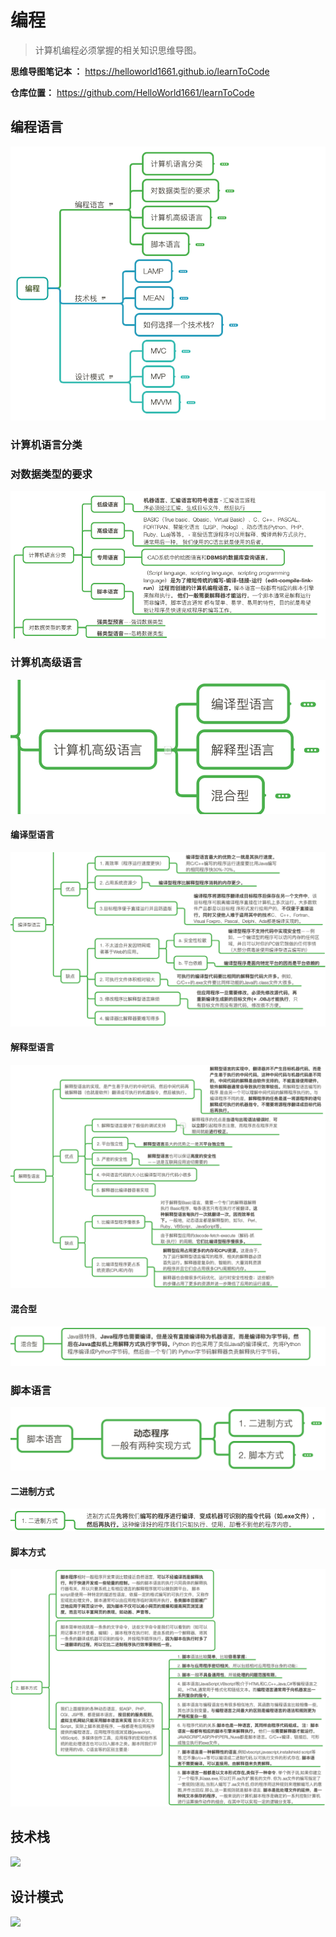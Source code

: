 # 编程

> 计算机编程必须掌握的相关知识思维导图。

**思维导图笔记本 ：** <https://helloworld1661.github.io/learnToCode>

**仓库位置：** <https://github.com/HelloWorld1661/learnToCode>

## 编程语言

![计算机语言](./images/coding/00编程.png )

### 计算机语言分类

### 对数据类型的要求

![计算机语言分类](./images/coding/01编程语言01.png)

### 计算机高级语言

![计算机高级语言](./images/coding/01计算机高级语言01.png ':size=450x200')

#### 编译型语言

![编译型语言](./images/coding/01计算机高级语言02.png)

#### 解释型语言

![解释型语言](./images/coding/01计算机高级语言03.png)

#### 混合型

![混合型](./images/coding/01计算机高级语言04.png)

### 脚本语言

![脚本语言](./images/coding/01脚本语言01.png)

#### 二进制方式

![脚本语言](./images/coding/01脚本语言02.png)

#### 脚本方式

![脚本语言](./images/coding/01脚本语言03.png)

## 技术栈

![](./images/coding/)

## 设计模式

![](./images/coding/)